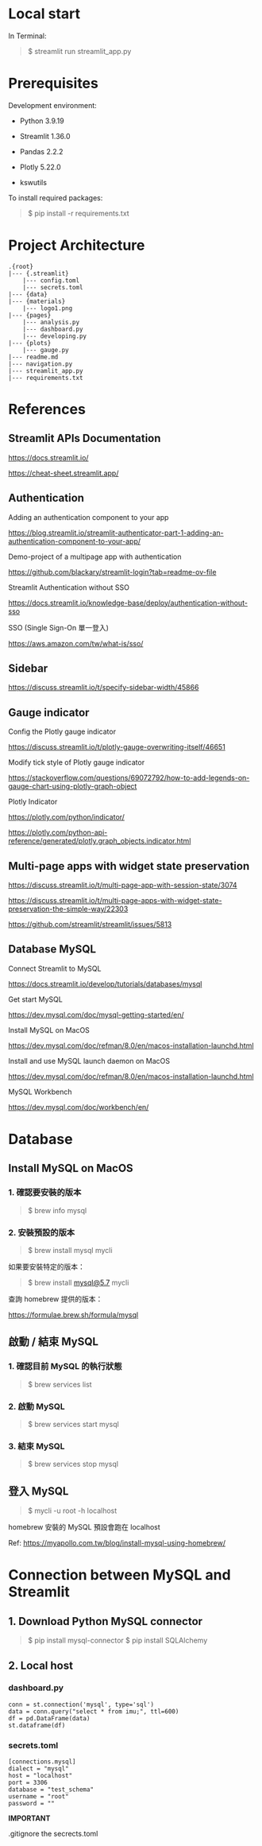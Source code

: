 # Local start

In Terminal:

> $ streamlit run streamlit_app.py


# Prerequisites

Development environment:

- Python 3.9.19
- Streamlit 1.36.0
- Pandas 2.2.2
- Plotly 5.22.0

- kswutils

To install required packages:

> $ pip install -r requirements.txt


# Project Architecture

```
.{root}
|--- {.streamlit}
    |--- config.toml
    |--- secrets.toml
|--- {data} 
|--- {materials}
    |--- logo1.png
|--- {pages}
    |--- analysis.py
    |--- dashboard.py
    |--- developing.py
|--- {plots}
    |--- gauge.py
|--- readme.md
|--- navigation.py
|--- streamlit_app.py
|--- requirements.txt
```

# References

## Streamlit APIs Documentation

https://docs.streamlit.io/

https://cheat-sheet.streamlit.app/


## Authentication

Adding an authentication component to your app

https://blog.streamlit.io/streamlit-authenticator-part-1-adding-an-authentication-component-to-your-app/

Demo-project of a multipage app with authentication

https://github.com/blackary/streamlit-login?tab=readme-ov-file

Streamlit Authentication without SSO

https://docs.streamlit.io/knowledge-base/deploy/authentication-without-sso

SSO (Single Sign-On 單一登入)

https://aws.amazon.com/tw/what-is/sso/


## Sidebar

https://discuss.streamlit.io/t/specify-sidebar-width/45866


## Gauge indicator

Config the Plotly gauge indicator

https://discuss.streamlit.io/t/plotly-gauge-overwriting-itself/46651

Modify tick style of Plotly gauge indicator

https://stackoverflow.com/questions/69072792/how-to-add-legends-on-gauge-chart-using-plotly-graph-object

Plotly Indicator

https://plotly.com/python/indicator/

https://plotly.com/python-api-reference/generated/plotly.graph_objects.indicator.html


## Multi-page apps with widget state preservation

https://discuss.streamlit.io/t/multi-page-app-with-session-state/3074

https://discuss.streamlit.io/t/multi-page-apps-with-widget-state-preservation-the-simple-way/22303

https://github.com/streamlit/streamlit/issues/5813


## Database MySQL

Connect Streamlit to MySQL

https://docs.streamlit.io/develop/tutorials/databases/mysql

Get start MySQL

https://dev.mysql.com/doc/mysql-getting-started/en/

Install MySQL on MacOS

https://dev.mysql.com/doc/refman/8.0/en/macos-installation-launchd.html

Install and use MySQL launch daemon on MacOS

https://dev.mysql.com/doc/refman/8.0/en/macos-installation-launchd.html


MySQL Workbench

https://dev.mysql.com/doc/workbench/en/


# Database

## Install MySQL on MacOS

### 1. 確認要安裝的版本

> $ brew info mysql

### 2. 安裝預設的版本

> $ brew install mysql mycli

如果要安裝特定的版本：

> $ brew install mysql@5.7 mycli

查詢 homebrew 提供的版本：

https://formulae.brew.sh/formula/mysql

## 啟動 / 結束 MySQL

### 1. 確認目前 MySQL 的執行狀態

> $ brew services list

### 2. 啟動 MySQL

> $ brew services start mysql

### 3. 結束 MySQL

> $ brew services stop mysql

## 登入 MySQL

> $ mycli -u root -h localhost

homebrew 安裝的 MySQL 預設會跑在 localhost


Ref: https://myapollo.com.tw/blog/install-mysql-using-homebrew/


# Connection between MySQL and Streamlit

## 1. Download Python MySQL connector

> $ pip install mysql-connector
> $ pip install SQLAlchemy

## 2. Local host

### dashboard.py

```
conn = st.connection('mysql', type='sql')
data = conn.query("select * from imu;", ttl=600)
df = pd.DataFrame(data)
st.dataframe(df)
```

### secrets.toml

```
[connections.mysql]
dialect = "mysql"
host = "localhost"
port = 3306
database = "test_schema"
username = "root"
password = ""
```

**IMPORTANT**

.gitignore the secrects.toml


